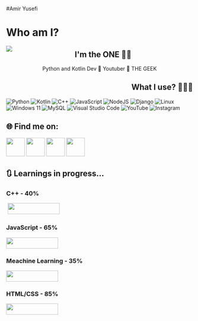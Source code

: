 #Amir Yusefi

# Who am I?
<img align="left" src="https://github.com/OFFICIALamir/OFFICALamir/assets/122598914/1641f0b6-724c-4ce5-8831-e7a75dec1e51">
<h2 align="center">I'm the ONE 🦹🏻</h2>
<p align="center">Python and Kotlin Dev 🐍 Youtuber 🦥 THE GEEK</p>
<h2 align="right">What I use? 👨🏻‍💻</h2>

![Python](https://img.shields.io/badge/python-3670A0?style=for-the-badge&logo=python&logoColor=ffdd54) ![Kotlin](https://img.shields.io/badge/kotlin-%237F52FF.svg?style=for-the-badge&logo=kotlin&logoColor=white) ![C++](https://img.shields.io/badge/c++-%2300599C.svg?style=for-the-badge&logo=c%2B%2B&logoColor=white) ![JavaScript](https://img.shields.io/badge/javascript-%23323330.svg?style=for-the-badge&logo=javascript&logoColor=%23F7DF1E) ![NodeJS](https://img.shields.io/badge/node.js-6DA55F?style=for-the-badge&logo=node.js&logoColor=white) ![Django](https://img.shields.io/badge/django-%23092E20.svg?style=for-the-badge&logo=django&logoColor=white) ![Linux](https://img.shields.io/badge/Linux-FCC624?style=for-the-badge&logo=linux&logoColor=black) ![Windows 11](https://img.shields.io/badge/Windows%2011-%230079d5.svg?style=for-the-badge&logo=Windows%2011&logoColor=white) ![MySQL](https://img.shields.io/badge/mysql-%2300f.svg?style=for-the-badge&logo=mysql&logoColor=white) ![Visual Studio Code](https://img.shields.io/badge/Visual%20Studio%20Code-0078d7.svg?style=for-the-badge&logo=visual-studio-code&logoColor=white) ![YouTube](https://img.shields.io/badge/YouTube-%23FF0000.svg?style=for-the-badge&logo=YouTube&logoColor=white) ![Instagram](https://img.shields.io/badge/Instagram-%23E4405F.svg?style=for-the-badge&logo=Instagram&logoColor=white)

<h2 align="left">🌐 Find me on:</h2>

<a href="https://youtube.com/@CodingLovers"><img src="https://github.com/OFFICIALamir/OFFICALamir/blob/main/image/YouTube.png?raw=true" width="50" height="50"></a>
<a href="https://instagram.com/codinglovers_off"><img src="https://github.com/OFFICIALamir/OFFICALamir/blob/main/image/Instagram.png?raw=true" width="50" height="50"></a>
<a href="https://t.me/CodingLovers_OFF"><img src="https://github.com/OFFICIALamir/OFFICALamir/blob/main/image/Telegram.png?raw=true" width="50" height="50"></a>
<a href="https://twitter.com/Official____na"><img src="https://github.com/OFFICIALamir/OFFICALamir/blob/main/image/Twitter.png?raw=true" width="50" height="50"></a>

<h2 align="left">🔃 Learnings in progress...</h2>
<h3 align="left">C++ - 40%</h3> <img src=> <img src="https://github.com/OFFICIALamir/OFFICALamir/blob/main/image/40%25.png?raw=true" width="140" height="30">
<h3 align="left">JavaScript - 65%</h3> <img src="https://github.com/OFFICIALamir/OFFICALamir/blob/main/image/65%25.png?raw=true" width="140" height="30">
<h3 align="left">Meachine Learning - 35%</h3> <img src="https://github.com/OFFICIALamir/OFFICALamir/blob/main/image/35%25.png?raw=true" width="140" height="30">
<h3 align="left">HTML/CSS - 85%</h3> <img src="https://github.com/OFFICIALamir/OFFICALamir/blob/main/image/85%25.png?raw=true" width="140" height="30">
